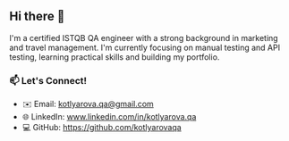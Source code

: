 ## Hi there 👋 

I'm a certified ISTQB QA engineer with a strong background in marketing and travel management. I'm currently focusing on manual testing and API testing, learning practical skills and building my portfolio. 

### 📫 Let's Connect!
- ✉️ Email: kotlyarova.qa@gmail.com
- 🌐 LinkedIn: www.linkedin.com/in/kotlyarova.qa
- 💻 GitHub: https://github.com/kotlyarovaqa


<!--
**KotlyarovaQA/kotlyarovaqa** is a ✨ _special_ ✨ repository because its `README.md` (this file) appears on your GitHub profile.

Here are some ideas to get you started:

- 🔭 I’m currently working on ...
- 🌱 I’m currently learning ...
- 👯 I’m looking to collaborate on ...
- 🤔 I’m looking for help with ...
- 💬 Ask me about ...
- 📫 How to reach me: ...
- 😄 Pronouns: ...
- ⚡ Fun fact: ...
-->
